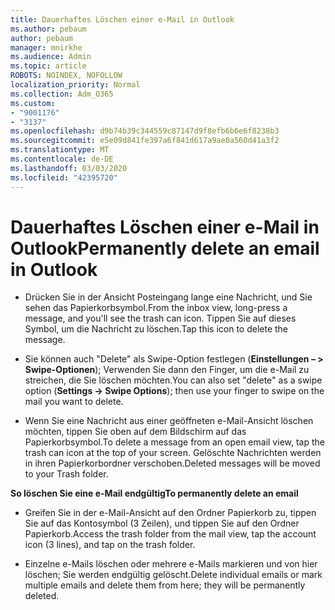 ```yaml
---
title: Dauerhaftes Löschen einer e-Mail in Outlook
ms.author: pebaum
author: pebaum
manager: mnirkhe
ms.audience: Admin
ms.topic: article
ROBOTS: NOINDEX, NOFOLLOW
localization_priority: Normal
ms.collection: Adm_O365
ms.custom:
- "9001176"
- "3137"
ms.openlocfilehash: d9b74b39c344559c87147d9f8efb6b6e6f8238b3
ms.sourcegitcommit: e5e09d841fe397a6f841d617a9ae0a560d41a3f2
ms.translationtype: MT
ms.contentlocale: de-DE
ms.lasthandoff: 03/03/2020
ms.locfileid: "42395720"
---
```

# <a name="permanently-delete-an-email-in-outlook"></a><span data-ttu-id="4ee5a-102">Dauerhaftes Löschen einer e-Mail in Outlook</span><span class="sxs-lookup"><span data-stu-id="4ee5a-102">Permanently delete an email in Outlook</span></span>

- <span data-ttu-id="4ee5a-103">Drücken Sie in der Ansicht Posteingang lange eine Nachricht, und Sie sehen das Papierkorbsymbol.</span><span class="sxs-lookup"><span data-stu-id="4ee5a-103">From the inbox view, long-press a message, and you'll see the trash can icon.</span></span> <span data-ttu-id="4ee5a-104">Tippen Sie auf dieses Symbol, um die Nachricht zu löschen.</span><span class="sxs-lookup"><span data-stu-id="4ee5a-104">Tap this icon to delete the message.</span></span>

- <span data-ttu-id="4ee5a-105">Sie können auch "Delete" als Swipe-Option festlegen (**Einstellungen – > Swipe-Optionen**); Verwenden Sie dann den Finger, um die e-Mail zu streichen, die Sie löschen möchten.</span><span class="sxs-lookup"><span data-stu-id="4ee5a-105">You can also set "delete" as a swipe option (**Settings -> Swipe Options**); then use your finger to swipe on the mail you want to delete.</span></span> 

- <span data-ttu-id="4ee5a-106">Wenn Sie eine Nachricht aus einer geöffneten e-Mail-Ansicht löschen möchten, tippen Sie oben auf dem Bildschirm auf das Papierkorbsymbol.</span><span class="sxs-lookup"><span data-stu-id="4ee5a-106">To delete a message from an open email view, tap the trash can icon at the top of your screen.</span></span> <span data-ttu-id="4ee5a-107">Gelöschte Nachrichten werden in ihren Papierkorbordner verschoben.</span><span class="sxs-lookup"><span data-stu-id="4ee5a-107">Deleted messages will be moved to your Trash folder.</span></span> 

<span data-ttu-id="4ee5a-108">**So löschen Sie eine e-Mail endgültig**</span><span class="sxs-lookup"><span data-stu-id="4ee5a-108">**To permanently delete an email**</span></span>

- <span data-ttu-id="4ee5a-109">Greifen Sie in der e-Mail-Ansicht auf den Ordner Papierkorb zu, tippen Sie auf das Kontosymbol (3 Zeilen), und tippen Sie auf den Ordner Papierkorb.</span><span class="sxs-lookup"><span data-stu-id="4ee5a-109">Access the trash folder from the mail view, tap the account icon (3 lines), and tap on the trash folder.</span></span>

- <span data-ttu-id="4ee5a-110">Einzelne e-Mails löschen oder mehrere e-Mails markieren und von hier löschen; Sie werden endgültig gelöscht.</span><span class="sxs-lookup"><span data-stu-id="4ee5a-110">Delete individual emails or mark multiple emails and delete them from here; they will be permanently deleted.</span></span>